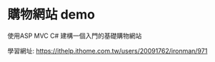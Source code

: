 # 購物網站 demo
 
 使用ASP MVC C# 建構一個入門的基礎購物網站
 
 學習網址: <https://ithelp.ithome.com.tw/users/20091762/ironman/971>
